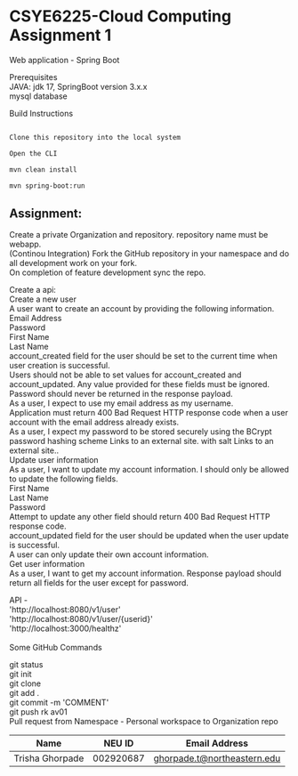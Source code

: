 # CSYE6225-Cloud Computing Assignment 1

Web application - Spring Boot<br/>

Prerequisites<br/>
JAVA: jdk 17, SpringBoot version 3.x.x<br/>
mysql database<br/>

Build Instructions<br/>

```bash

Clone this repository into the local system

Open the CLI

mvn clean install

mvn spring-boot:run
```


## Assignment:

Create a private Organization and repository. repository name must be webapp.<br/>
(Continou Integration) Fork the GitHub repository in your namespace and do all development work on your fork.<br/>
On completion of feature development sync the repo.<br/>

Create a api:<br/>
Create a new user<br/>
A user want to create an account by providing the following information.<br/>
Email Address<br/>
Password<br/>
First Name<br/>
Last Name<br/>
account_created field for the user should be set to the current time when user creation is successful.<br/>
Users should not be able to set values for account_created and account_updated. Any value provided for these fields must be ignored.<br/>
Password should never be returned in the response payload.<br/>
As a user, I expect to use my email address as my username.<br/>
Application must return 400 Bad Request HTTP response code when a user account with the email address already exists.<br/>
As a user, I expect my password to be stored securely using the BCrypt password hashing scheme Links to an external site. with salt Links to an external site..<br/>
Update user information<br/>
As a user, I want to update my account information. I should only be allowed to update the following fields.<br/>
First Name<br/>
Last Name<br/>
Password<br/>
Attempt to update any other field should return 400 Bad Request HTTP response code.<br/>
account_updated field for the user should be updated when the user update is successful.<br/>
A user can only update their own account information.<br/>
Get user information<br/>
As a user, I want to get my account information. Response payload should return all fields for the user except for password.<br/>

API - <br/>
'http://localhost:8080/v1/user'<br/>
'http://localhost:8080/v1/user/{userid}'<br/>
'http://localhost:3000/healthz'<br/>
<br/>
Some GitHub Commands<br/>

git status<br/>
git init<br/>
git clone <br/>
git add .<br/>
git commit -m 'COMMENT'<br/>
git push rk av01<br/>
Pull request from Namespace - Personal workspace to Organization repo<br/>

|Name	         | NEU ID	 |   Email Address              |
|----------------|-----------|------------------------------|
|Trisha Ghorpade |002920687  | ghorpade.t@northeastern.edu  |
